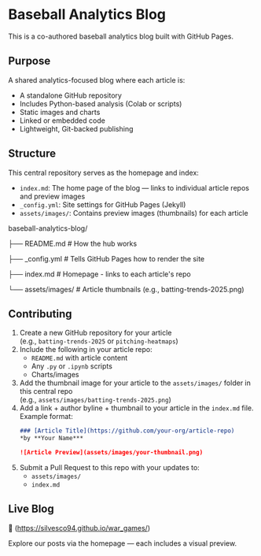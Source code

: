 # Baseball Analytics Blog

This is a co-authored baseball analytics blog built with GitHub Pages.

## Purpose

A shared analytics-focused blog where each article is:

- A standalone GitHub repository
- Includes Python-based analysis (Colab or scripts)
- Static images and charts
- Linked or embedded code
- Lightweight, Git-backed publishing

## Structure

This central repository serves as the homepage and index:

- `index.md`: The home page of the blog — links to individual article repos and preview images
- `_config.yml`: Site settings for GitHub Pages (Jekyll)
- `assets/images/`: Contains preview images (thumbnails) for each article

baseball-analytics-blog/

├── README.md # How the hub works

├── _config.yml # Tells GitHub Pages how to render the site

├── index.md # Homepage - links to each article's repo

└── assets/images/ # Article thumbnails (e.g., batting-trends-2025.png)


## Contributing

1. Create a new GitHub repository for your article  
   (e.g., `batting-trends-2025` or `pitching-heatmaps`)
2. Include the following in your article repo:
   - `README.md` with article content
   - Any `.py` or `.ipynb` scripts
   - Charts/images
3. Add the thumbnail image for your article to the `assets/images/` folder in this central repo  
   (e.g., `assets/images/batting-trends-2025.png`)
4. Add a link + author byline + thumbnail to your article in the `index.md` file.  
   Example format:
   ```markdown
   ### [Article Title](https://github.com/your-org/article-repo)
   *by **Your Name***

   ![Article Preview](assets/images/your-thumbnail.png)
   
5. Submit a Pull Request to this repo with your updates to:
   - `assets/images/`
   - `index.md`

## Live Blog

🔗 (https://silvesco94.github.io/war_games/)

Explore our posts via the homepage — each includes a visual preview.

